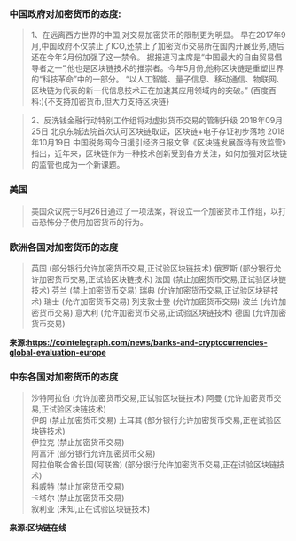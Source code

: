 ### 中国政府对加密货币的态度:
>1、在远离西方世界的中国,对交易加密货币的限制更为明显。
早在2017年9月,中国政府不仅禁止了ICO,还禁止了加密货币交易所在国内开展业务,随后还在今年2月份加强了这一禁令。
据报道习主席是“中国最大的自由贸易倡导者之一”,他也是区块链技术的推崇者。今年5月份,他称区块链是重塑世界的“科技革命”中的一部分。
“以人工智能、量子信息、移动通信、物联网、区块链为代表的新一代信息技术正在加速其应用领域内的突破。”  (百度百科:){不支持加密货币,但大力支持区块链}

>2、反洗钱金融行动特别工作组将对虚拟货币交易的管制升级
2018年09月25日  北京东城法院首次认可区块链取证，区块链+电子存证初步落地
2018年10月19日   中国税务网今日援引经济日报文章《区块链发展亟待有效监管》指出，近年来，区块链作为一种技术创新受到各方关注，如何加强对区块链的监管也成为一个新课题。

### 美国
>美国众议院于9月26日通过了一项法案，将设立一个加密货币工作组，以打击恐怖分子使用加密货币的行为。

### 欧洲各国对加密货币的态度
>英国 (部分银行允许加密货币交易,正试验区块链技术)
>俄罗斯 (部分银行允许加密货币交易,正试验区块链技术)
>法国 (禁止加密货币交易,正试验区块链技术)
>芬兰 (禁止加密货币交易)
>瑞典 (允许加密货币交易,正试验区块链技术)
>瑞士 (允许加密货币交易)
>列支敦士登 (允许加密货币交易)
>波兰 (允许加密货币交易)
>意大利 (允许加密货币交易,正试验区块链技术)
>德国 (允许加密货币交易)

**来源:https://cointelegraph.com/news/banks-and-cryptocurrencies-global-evaluation-europe**

### 中东各国对加密货币的态度
>沙特阿拉伯 (允许加密货币交易,正试验区块链技术) 
>阿曼 (允许加密货币交易,正试验区块链技术)  
>伊朗 (禁止加密货币交易) 
>土耳其 (部分银行允许加密货币交易,正在试验区块链技术)  
>伊拉克 (禁止加密货币交易)  
>阿富汗 (部分银行允许加密货币交易)  
>阿拉伯联合酋长国(阿联酋) (部分银行允许加密货币交易,正在试验区块链技术)  
>科威特 (禁止加密货币交易)    
>卡塔尔 (禁止加密货币交易)  
>叙利亚 (未知,正在试验区块链技术)  

**来源:区块链在线**
